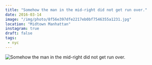 ```yaml
---
title: "Somehow the man in the mid-right did not get run over."
date: 2016-03-14
image: "/img/photo/8f56e397dfe2217eb0bf7546355a1231.jpg"
location: "Midtown Manhattan"
instagram: true
draft: false
tags:
 - nyc
---
```


![Somehow the man in the mid-right did not get run over.](/img/photo/8f56e397dfe2217eb0bf7546355a1231.jpg)
